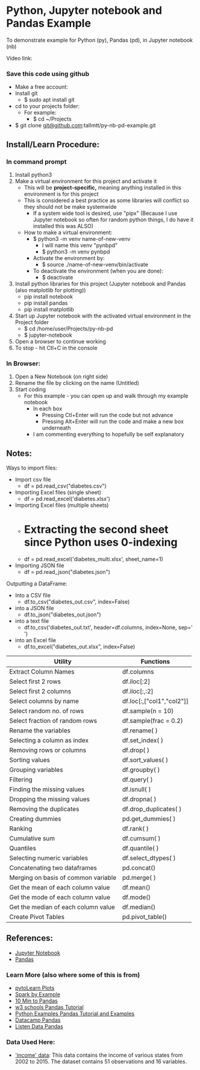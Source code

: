 # Python, Jupyter notebook and Pandas Example
To demonstrate example for Python (py), Pandas (pd), in Jupyter notebook (nb)

Video link:

### Save this code using github

- Make a free account:
- Install git
  - $ sudo apt install git
- cd to your projects folder:
  - For example:
    - $ cd ~/Projects
- $ git clone git@github.com:tallmtt/py-nb-pd-example.git

## Install/Learn Procedure:

### In command prompt
1. Install python3
2. Make a virtual environment for this project and activate it
   - This will be **project-specific,** meaning anything installed in this environment is for this project
   - This is considered a best practice as some libraries will conflict so they should not be make systemwide
     - If a system wide tool is desired, use "pipx" (Because I use Jupyter notebook so often for random python things, I do have it installed this was ALSO)
   - How to make a virtual environment:
      - $ python3 -m venv name-of-new-venv
        - I will name this venv "pynbpd"
        - $ python3 -m venv pynbpd
      - Activate the environment by:
        - $ source ./name-of-new-venv/bin/activate
      - To deactivate the environment (when you are done):
        - $ deactivate
3. Install python libraries for this project (Jupyter notebook and Pandas (also matplotlib for plotting))
   - pip install notebook
   - pip install pandas
   - pip install matplotlib
4. Start up Jupyter notebook with the activated virtual environment in the Project folder
   - $ cd /home/user/Projects/py-nb-pd
   - $ jupyter-notebook
5. Open a browser to continue working
6. To stop - hit Ctl+C in the console

### In Browser:
1. Open a New Notebook (on right side)
2. Rename the file by clicking on the name (Untitled)
3. Start coding
   - For this example - you can open up and walk through my example notebook
     - In each box
       - Pressing Ctl+Enter will run the code but not advance
       - Pressing Alt+Enter will run the code and make a new box underneath
     - I am commenting everything to hopefully be self explanatory

## Notes:

Ways to import files:
- Import csv file
  - df = pd.read_csv("diabetes.csv")
- Importing Excel files (single sheet)
  - df = pd.read_excel('diabetes.xlsx')
- Importing Excel files (multiple sheets)
  - # Extracting the second sheet since Python uses 0-indexing
  - df = pd.read_excel('diabetes_multi.xlsx', sheet_name=1)
- Importing JSON file
  - df = pd.read_json("diabetes.json")

Outputting a DataFrame:
- Into a CSV file
  - df.to_csv("diabetes_out.csv", index=False)
- into a JSON file
  - df.to_json("diabetes_out.json")
- into a text file
  - df.to_csv('diabetes_out.txt', header=df.columns, index=None, sep=' ')
- into an Excel file
  - df.to_excel("diabetes_out.xlsx", index=False)


| Utility                             | Functions                 |
|-------------------------------------|---------------------------|
| Extract Column Names                | df.columns                |
| Select first 2 rows                 | df.iloc[:2]               |
| Select first 2 columns              | df.iloc[:,:2]             |
| Select columns by name              | df.loc[:,["col1","col2"]] |
| Select random no. of rows           | df.sample(n = 10)         |
| Select fraction of random rows      | df.sample(frac = 0.2)     |
| Rename the variables                | df.rename( )              |
| Selecting a column as index         | df.set_index( )           |
| Removing rows or columns            | df.drop( )                |
| Sorting values                      | df.sort_values( )         |
| Grouping variables                  | df.groupby( )             |
| Filtering                           | df.query( )               |
| Finding the missing values          | df.isnull( )              |
| Dropping the missing values         | df.dropna( )              |
| Removing the duplicates             | df.drop_duplicates( )     |
| Creating dummies                    | pd.get_dummies( )         |
| Ranking                             | df.rank( )                |
| Cumulative sum                      | df.cumsum( )              |
| Quantiles                           | df.quantile( )            |
| Selecting numeric variables         | df.select_dtypes( )       |
| Concatenating two dataframes        | pd.concat()               |
| Merging on basis of common variable | pd.merge( )               |
| Get the mean of each column value   | df.mean()                 |
| Get the mode of each column value   | df.mode()                 |
| Get the median of each column value | df.median()               |
| Create Pivot Tables                 | pd.pivot_table()          |

## References:
- [Jupyter Notebook](https://jupyter.org/)
- [Pandas](https://pandas.pydata.org/docs/getting_started/index.html)

### Learn More (also where some of this is from)
- [pytoLearn Plots](http://pytolearn.csd.auth.gr/b4-pandas/40/plotserdf.html)
- [Spark by Example](https://sparkbyexamples.com/pandas/how-to-plot-columns-of-pandas-dataframe/)
- [10 Min to Pandas](https://pandas.pydata.org/docs/user_guide/10min.html)
- [w3 schools Pandas Tutorial](https://www.w3schools.com/python/pandas/default.asp)
- [Python Examples Pandas Tutorial and Examples](https://pythonexamples.org/pandas-examples/)
- [Datacamp Pandas](https://www.datacamp.com/tutorial/pandas)
- [Listen Data Pandas](https://www.listendata.com/2017/12/python-pandas-tutorial.html)

### Data Used Here:
- ['income' data](https://raw.githubusercontent.com/deepanshu88/Datasets/master/UploadedFiles/income.csv): This data contains the income of various states from 2002 to 2015. The dataset contains 51 observations and 16 variables.
